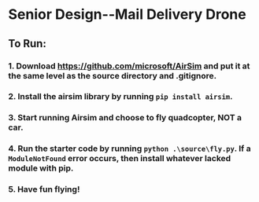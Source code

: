 # Senior Design--Mail Delivery Drone

## To Run:
### 1. Download https://github.com/microsoft/AirSim and put it at the same level as the source directory and .gitignore.
### 2. Install the airsim library by running `pip install airsim`. 
### 3. Start running Airsim and choose to fly quadcopter, NOT a car.
### 4. Run the starter code by running `python .\source\fly.py`. If a `ModuleNotFound` error occurs, then install whatever lacked module with pip.
### 5. Have fun flying!

